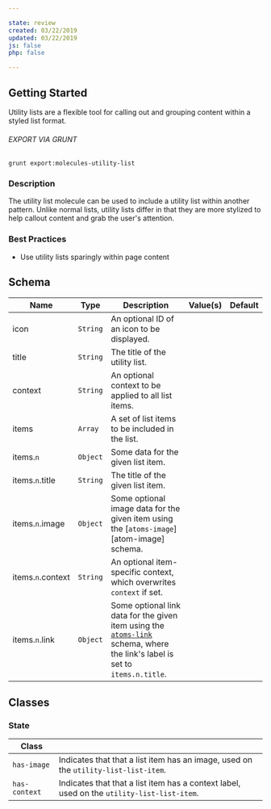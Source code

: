 ```yaml
---

state: review
created: 03/22/2019
updated: 03/22/2019
js: false
php: false

---
```


## Getting Started

Utility lists are a flexible tool for calling out and grouping content within a styled list format.

###### EXPORT VIA GRUNT

```
grunt export:molecules-utility-list
```


### Description

The utility list molecule can be used to include a utility list within another pattern. Unlike normal lists, utility lists differ in that they are more stylized to help callout content and grab the user's attention.


### Best Practices

- Use utility lists sparingly within page content


## Schema

| Name              | Type      | Description                                                                                                                               | Value(s)  | Default   |
|-------------------|-----------|-------------------------------------------------------------------------------------------------------------------------------------------|-----------|-----------|
| icon              | `String`  | An optional ID of an icon to be displayed.                                                                                                |           |           |
| title             | `String`  | The title of the utility list.                                                                                                            |           |           |
| context           | `String`  | An optional context to be applied to all list items.                                                                                      |           |           |
| items             | `Array`   | A set of list items to be included in the list.                                                                                           |           |           |
| items.`n`         | `Object`  | Some data for the given list item.                                                                                                        |           |           |
| items.`n`.title   | `String`  | The title of the given list item.                                                                                                         |           |           |
| items.`n`.image   | `Object`  | Some optional image data for the given item using the [`atoms-image`][atom-image] schema.                                                 |           |           |
| items.`n`.context | `String`  | An optional item-specific context, which overwrites `context` if set.                                                                     |           |           |
| items.`n`.link    | `Object`  | Some optional link data for the given item using the [`atoms-link`][atoms-link] schema, where the link's label is set to `items.n.title`. |           |           |


## Classes

### State

| Class         |                                                                                             |
|---------------|---------------------------------------------------------------------------------------------|
| `has-image`   | Indicates that that a list item has an image, used on the `utility-list-list-item`.         |
| `has-context` | Indicates that that a list item has a context label, used on the `utility-list-list-item`.  |


[atoms-image]: /patterns/20-atoms-media-image/20-atoms-media-image.html
[atoms-link]: /patterns/20-atoms-globals-link/20-atoms-globals-link.html
